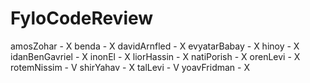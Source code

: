 # FyloCodeReview

amosZohar - X
benda - X
davidArnfled - X
evyatarBabay - X
hinoy - X
idanBenGavriel - X
inonEl - X
liorHassin - X
natiPorish - X
orenLevi - X
rotemNissim - V
shirYahav - X
talLevi - V
yoavFridman - X
